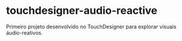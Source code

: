 # touchdesigner-audio-reactive
Primeiro projeto desenvolvido no TouchDesigner para explorar visuais áudio-reativos.
